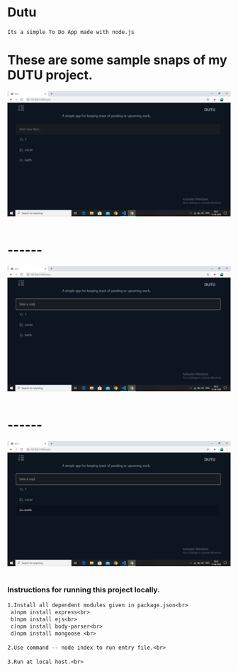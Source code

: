 # Dutu
    Its a simple To Do App made with node.js
# These are some sample snaps of my DUTU project.
![](dutu-1.png)
<br><br>

# ------
![](dutu-2.png)
<br><br>

# ------
![](dutu-3.png)
<br><br>

### Instructions for running this project locally.<br>

    1.Install all dependent modules given in package.json<br>
     a)npm install express<br>
     b)npm install ejs<br>
     c)npm install body-parser<br>
     d)npm install mongoose <br>
  
    2.Use command -- node index to run entry file.<br>

    3.Run at local host.<br>
